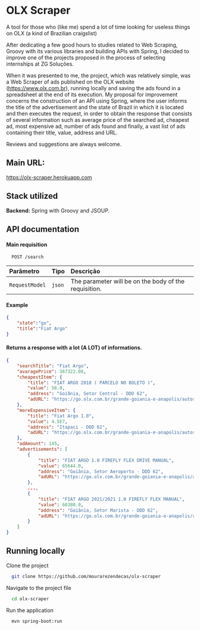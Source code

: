
# OLX Scraper

A tool for those who (like me) spend a lot of time looking for useless things on OLX (a kind of Brazilian craigslist)

After dedicating a few good hours to studies related to Web Scraping, Groovy with its various libraries and building APIs with Spring, I decided to improve one of the projects proposed in the process of selecting internships at ZG Soluções.

When it was presented to me, the project, which was relatively simple, was a Web Scraper of ads published on the OLX website (https://www.olx.com.br), running locally and saving the ads found in a spreadsheet at the end of its execution. My proposal for improvement concerns the construction of an API using Spring, where the user informs the title of the advertisement and the state of Brazil in which it is located and then executes the request, in order to obtain the response that consists of several information such as average price of the searched ad, cheapest ad, most expensive ad, number of ads found and finally, a vast list of ads containing their title, value, address and URL.

Reviews and suggestions are always welcome.

## Main URL:
https://olx-scraper.herokuapp.com

## Stack utilized

**Backend:** Spring with Groovy and JSOUP.


## API documentation

#### Main requisition

```http
  POST /search
```

| Parâmetro   | Tipo       | Descrição                           |
| :---------- | :--------- | :---------------------------------- |
| `RequestModel` | `json`  |  The parameter will be on the body of the requisition.|

#### Example
```json
{
    "state":"go",
    "title":"Fiat Argo"
}
```

#### Returns a response with a lot (A LOT) of informations.

```json
{
    "searchTitle": "Fiat Argo",
    "avaragePrice": 367322.08,
    "cheapestItem": {
        "title": "FIAT ARGO 2018 ( PARCELO NO BOLETO )",
        "value": 56.0,
        "address": "Goiânia, Setor Central - DDD 62",
        "adURL": "https://go.olx.com.br/grande-goiania-e-anapolis/autos-e-pecas/pecas-e-acessorios/carros-vans-e-utilitarios/fiat-argo-2018-parcelo-no-boleto-1118460572"
    },
    "moreExpensiveItem": {
        "title": "Fiat Argo 1.0",
        "value": 4.5E7,
        "address": "Itapaci - DDD 62",
        "adURL": "https://go.olx.com.br/grande-goiania-e-anapolis/autos-e-pecas/carros-vans-e-utilitarios/fiat-argo-1-0-1118389270"
    },
    "adAmount": 145,
    "advertisements": [
        {
            "title": "FIAT ARGO 1.0 FIREFLY FLEX DRIVE MANUAL",
            "value": 65644.0,
            "address": "Goiânia, Setor Aeroporto - DDD 62",
            "adURL": "https://go.olx.com.br/grande-goiania-e-anapolis/autos-e-pecas/carros-vans-e-utilitarios/fiat-argo-1-0-firefly-flex-drive-manual-1121983631"
        },
        ...,
        {
            "title": "FIAT ARGO 2021/2021 1.0 FIREFLY FLEX MANUAL",
            "value": 60380.0,
            "address": "Goiânia, Setor Marista - DDD 62",
            "adURL": "https://go.olx.com.br/grande-goiania-e-anapolis/autos-e-pecas/carros-vans-e-utilitarios/fiat-argo-2021-2021-1-0-firefly-flex-manual-1123260717"
        }
    ]
}
```


## Running locally

Clone the project

```bash
  git clone https://github.com/mourarezendecas/olx-scraper
```

Navigate to the project file

```bash
  cd olx-scraper
```

Run the application

```bash
  mvn spring-boot:run
```

